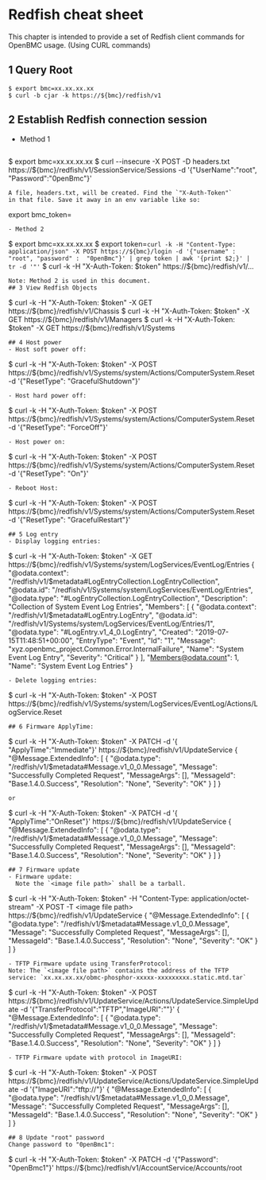 # Redfish cheat sheet
This chapter is intended to provide a set of Redfish client commands for OpenBMC usage.
(Using CURL commands)
## 1 Query Root
```
$ export bmc=xx.xx.xx.xx
$ curl -b cjar -k https://${bmc}/redfish/v1
```
## 2 Establish Redfish connection session
+ Method 1
   ```
$ export bmc=xx.xx.xx.xx
$ curl --insecure -X POST -D headers.txt https://${bmc}/redfish/v1/SessionService/Sessions -d '{"UserName":"root", "Password":"0penBmc"}'
   ```
   A file, headers.txt, will be created. Find the `"X-Auth-Token"`
   in that file. Save it away in an env variable like so:

   ```
   export bmc_token=<token>
   ```
- Method 2
   ```
$ export bmc=xx.xx.xx.xx
$ export token=`curl -k -H "Content-Type: application/json" -X POST https://${bmc}/login -d '{"username" :  "root", "password" :  "0penBmc"}' | grep token | awk '{print $2;}' | tr -d '"'`
   $ curl -k -H "X-Auth-Token: $token" https://${bmc}/redfish/v1/...
   ```
   Note: Method 2 is used in this document.
## 3 View Redfish Objects
```
$ curl -k -H "X-Auth-Token: $token" -X GET https://${bmc}/redfish/v1/Chassis
$ curl -k -H "X-Auth-Token: $token" -X GET https://${bmc}/redfish/v1/Managers
$ curl -k -H "X-Auth-Token: $token" -X GET https://${bmc}/redfish/v1/Systems
```
## 4 Host power
- Host soft power off:
   ```
$ curl -k -H "X-Auth-Token: $token" -X POST https://${bmc}/redfish/v1/Systems/system/Actions/ComputerSystem.Reset -d '{"ResetType": "GracefulShutdown"}'
   ```
- Host hard power off:
   ```
$ curl -k -H "X-Auth-Token: $token" -X POST https://${bmc}/redfish/v1/Systems/system/Actions/ComputerSystem.Reset -d '{"ResetType": "ForceOff"}'
   ```
- Host power on:
   ```
$ curl -k -H "X-Auth-Token: $token" -X POST https://${bmc}/redfish/v1/Systems/system/Actions/ComputerSystem.Reset -d '{"ResetType": "On"}'
   ```
- Reboot Host:
   ```
$ curl -k -H "X-Auth-Token: $token" -X POST https://${bmc}/redfish/v1/Systems/system/Actions/ComputerSystem.Reset -d '{"ResetType": "GracefulRestart"}'
   ```
## 5 Log entry
- Display logging entries:
   ```
  $ curl -k -H "X-Auth-Token: $token" -X GET https://${bmc}/redfish/v1/Systems/system/LogServices/EventLog/Entries
  {
    "@odata.context": "/redfish/v1/$metadata#LogEntryCollection.LogEntryCollection",
    "@odata.id": "/redfish/v1/Systems/system/LogServices/EventLog/Entries",
    "@odata.type": "#LogEntryCollection.LogEntryCollection",
    "Description": "Collection of System Event Log Entries",
    "Members": [
      {
        "@odata.context": "/redfish/v1/$metadata#LogEntry.LogEntry",
        "@odata.id": "/redfish/v1/Systems/system/LogServices/EventLog/Entries/1",
        "@odata.type": "#LogEntry.v1_4_0.LogEntry",
        "Created": "2019-07-15T11:48:51+00:00",
        "EntryType": "Event",
        "Id": "1",
        "Message": "xyz.openbmc_project.Common.Error.InternalFailure",
        "Name": "System Event Log Entry",
        "Severity": "Critical"
      }
    ],
    "Members@odata.count": 1,
    "Name": "System Event Log Entries"
  }
  ```
- Delete logging entries:
  ```
$ curl -k -H "X-Auth-Token: $token" -X POST https://${bmc}/redfish/v1/Systems/system/LogServices/EventLog/Actions/LogService.Reset
  ```
## 6 Firmware ApplyTime:
   ```
$ curl -k -H "X-Auth-Token: $token" -X PATCH -d '{ "ApplyTime":"Immediate"}' https://${bmc}/redfish/v1/UpdateService
{
  "@Message.ExtendedInfo": [
    {
      "@odata.type": "/redfish/v1/$metadata#Message.v1_0_0.Message",
      "Message": "Successfully Completed Request",
      "MessageArgs": [],
      "MessageId": "Base.1.4.0.Success",
      "Resolution": "None",
      "Severity": "OK"
    }
  ]
}
   ```
or
```
$ curl -k -H "X-Auth-Token: $token" -X PATCH -d '{ "ApplyTime":"OnReset"}' https://${bmc}/redfish/v1/UpdateService
{
  "@Message.ExtendedInfo": [
    {
      "@odata.type": "/redfish/v1/$metadata#Message.v1_0_0.Message",
      "Message": "Successfully Completed Request",
      "MessageArgs": [],
      "MessageId": "Base.1.4.0.Success",
      "Resolution": "None",
      "Severity": "OK"
    }
  ]
}
```
## 7 Firmware update
- Firmware update:
  Note the `<image file path>` shall be a tarball.
   ```
$ curl -k -H "X-Auth-Token: $token" -H "Content-Type: application/octet-stream" -X POST -T <image file path> https://${bmc}/redfish/v1/UpdateService
  {
    "@Message.ExtendedInfo": [
      {
        "@odata.type": "/redfish/v1/$metadata#Message.v1_0_0.Message",
        "Message": "Successfully Completed Request",
        "MessageArgs": [],
        "MessageId": "Base.1.4.0.Success",
        "Resolution": "None",
        "Severity": "OK"
      }
    ]
  }
   ```
- TFTP Firmware update using TransferProtocol:
  Note: The `<image file path>` contains the address of the TFTP service: `xx.xx.xx.xx/obmc-phosphor-xxxxx-xxxxxxxxx.static.mtd.tar`

   ```
  $ curl -k -H "X-Auth-Token: $token" -X POST https://${bmc}/redfish/v1/UpdateService/Actions/UpdateService.SimpleUpdate -d '{"TransferProtocol":"TFTP","ImageURI":"<image file path>"}'
    {
    "@Message.ExtendedInfo": [
      {
        "@odata.type": "/redfish/v1/$metadata#Message.v1_0_0.Message",
        "Message": "Successfully Completed Request",
        "MessageArgs": [],
        "MessageId": "Base.1.4.0.Success",
        "Resolution": "None",
        "Severity": "OK"
  }
  ]
  }
   ```
- TFTP Firmware update with protocol in ImageURI:
  ```
$ curl -k -H "X-Auth-Token: $token" -X POST https://${bmc}/redfish/v1/UpdateService/Actions/UpdateService.SimpleUpdate -d '{"ImageURI":"tftp://<image file path>"}'
{
  "@Message.ExtendedInfo": [
    {
      "@odata.type": "/redfish/v1/$metadata#Message.v1_0_0.Message",
      "Message": "Successfully Completed Request",
      "MessageArgs": [],
      "MessageId": "Base.1.4.0.Success",
      "Resolution": "None",
      "Severity": "OK"
    }
  ]
}
  ```
## 8 Update "root" password
Change password to "0penBmc1":
  ```
$ curl -k -H "X-Auth-Token: $token" -X PATCH -d '{"Password": "0penBmc1"}' https://${bmc}/redfish/v1/AccountService/Accounts/root
  ```